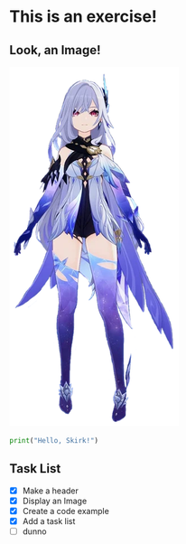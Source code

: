 # This is an exercise!
## Look, an Image!
<img src="img/Skirk.png" class="img-responsive" alt="Skirk.png"> </div>

``` python
print("Hello, Skirk!")
```

## Task List

- [x] Make a header
- [x] Display an Image
- [x] Create a code example
- [x] Add a task list
- [ ] dunno
